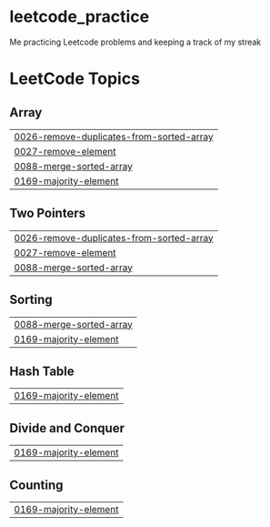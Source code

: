 # leetcode_practice
Me practicing Leetcode problems and keeping a track of my streak

<!---LeetCode Topics Start-->
# LeetCode Topics
## Array
|  |
| ------- |
| [0026-remove-duplicates-from-sorted-array](https://github.com/shreyashree00015/leetcode_practice/tree/master/0026-remove-duplicates-from-sorted-array) |
| [0027-remove-element](https://github.com/shreyashree00015/leetcode_practice/tree/master/0027-remove-element) |
| [0088-merge-sorted-array](https://github.com/shreyashree00015/leetcode_practice/tree/master/0088-merge-sorted-array) |
| [0169-majority-element](https://github.com/shreyashree00015/leetcode_practice/tree/master/0169-majority-element) |
## Two Pointers
|  |
| ------- |
| [0026-remove-duplicates-from-sorted-array](https://github.com/shreyashree00015/leetcode_practice/tree/master/0026-remove-duplicates-from-sorted-array) |
| [0027-remove-element](https://github.com/shreyashree00015/leetcode_practice/tree/master/0027-remove-element) |
| [0088-merge-sorted-array](https://github.com/shreyashree00015/leetcode_practice/tree/master/0088-merge-sorted-array) |
## Sorting
|  |
| ------- |
| [0088-merge-sorted-array](https://github.com/shreyashree00015/leetcode_practice/tree/master/0088-merge-sorted-array) |
| [0169-majority-element](https://github.com/shreyashree00015/leetcode_practice/tree/master/0169-majority-element) |
## Hash Table
|  |
| ------- |
| [0169-majority-element](https://github.com/shreyashree00015/leetcode_practice/tree/master/0169-majority-element) |
## Divide and Conquer
|  |
| ------- |
| [0169-majority-element](https://github.com/shreyashree00015/leetcode_practice/tree/master/0169-majority-element) |
## Counting
|  |
| ------- |
| [0169-majority-element](https://github.com/shreyashree00015/leetcode_practice/tree/master/0169-majority-element) |
<!---LeetCode Topics End-->